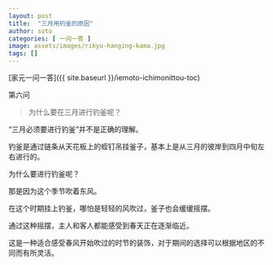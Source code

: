 ```yaml
---
layout: post
title:  "三月用钓釜的原因"
author: soto
categories: [ 一问一答 ]
image: assets/images/rikyu-hanging-kama.jpg
tags: []
---
```


[家元一问一答]({{ site.baseurl }}/iemoto-ichimonittou-toc)

第六问

> 为什么要在三月进行钓釜呢？

“三月必须要进行钓釜”并不是正确的理解。

钓釜是通过链条从天花板上的蛭钉吊挂釜子，基本上是从三月的彼岸到四月中旬左右进行的。

为什么要进行钓釜呢？

那是因为这个季节吹着东风。

在这个时期挂上钓釜，哪怕是轻轻的风吹过，釜子也会缓缓摇摆。

通过这种摇摆，主人和客人都能感受到春天正在逐渐临近。

这是一种适合感受春风开始吹过的时节的装饰，对于期间的选择可以根据地区的不同而有所灵活。
